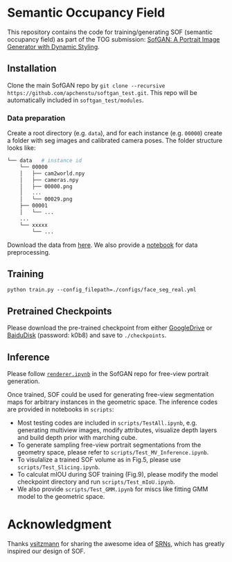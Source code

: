 # Semantic Occupancy Field

This repository contains the code for training/generating SOF (semantic occupancy field) as part of the TOG submission: [SofGAN: A Portrait Image Generator with Dynamic Styling](https://arxiv.org/abs/2007.03780).

## Installation
Clone the main SofGAN repo by `git clone --recursive https://github.com/apchenstu/softgan_test.git`. This repo will be automatically included in `softgan_test/modules`.

### Data preparation

Create a root directory (e.g. `data`), and for each instance (e.g. `00000`) create a folder with seg images and calibrated camera poses. The folder structure looks like:

```bash
└── data   # instance id
    └── 00000
    │   ├── cam2world.npy
    │   ├── cameras.npy
    │   ├── 00000.png
    │   ...
    │   └── 00029.png
    ├── 00001
    │   └── ...
    ...
    └── xxxxx
        └── ...
```

Download the data from [here](). We also provide a [notebook](https://github.com/walnut-REE/sof/blob/main/scripts/DataPreprocess.ipynb) for data preprocessing.

## Training
```
python train.py --config_filepath=./configs/face_seg_real.yml 
```

## Pretrained Checkpoints
Please download the pre-trained checkpoint from either [GoogleDrive](https://drive.google.com/drive/folders/1Ursk30iAZY6cdPKE8TznYhOYHuFAzyK8?usp=sharing) or [BaiduDisk](https://pan.baidu.com/s/1KXUDwEhPt3YEarWI85Hufw) (password: k0b8) and save to `./checkpoints`.

## Inference
Please follow [`renderer.ipynb`](https://github.com/apchenstu/softgan_test/blob/master/renderer.ipynb) in the SofGAN repo for free-view portrait generation.

Once trained, SOF could be used for generating free-view segmentation maps for arbitrary instances in the geometric space. The inference codes are provided in notebooks in `scripts`:
* Most testing codes are included in `scripts/TestAll.ipynb`, e.g. generating multiview images, modify attributes, visualize depth layers and build depth prior with marching cube.
* To generate sampling free-view portrait segmentations from the geometry space, please refer to `scripts/Test_MV_Inference.ipynb`.
* To visulalize a trained SOF volume as in Fig.5, please use `scripts/Test_Slicing.ipynb`.
* To calculat mIOU during SOF training (Fig.9), please modify the model checkpoint directory and run `scripts/Test_mIoU.ipynb`.
* We also provide `scripts/Test_GMM.ipynb` for miscs like fitting GMM model to the geometric space.

# Acknowledgment
Thanks [vsitzmann](https://github.com/vsitzmann) for sharing the awesome idea of [SRNs](https://github.com/vsitzmann/scene-representation-networks.git), which has greatly inspired our design of SOF.